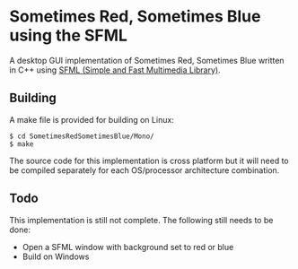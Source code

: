 Sometimes Red, Sometimes Blue using the SFML
============================================

A desktop GUI implementation of Sometimes Red, Sometimes Blue written in C++ using [SFML (Simple and Fast Multimedia Library)](http://sfml-dev.org/).

## Building

A make file is provided for building on Linux:

    $ cd SometimesRedSometimesBlue/Mono/
    $ make

The source code for this implementation is cross platform but it will need to be compiled separately for each OS/processor architecture combination.

## Todo

This implementation is still not complete. The following still needs to be done:

* Open a SFML window with background set to red or blue
* Build on Windows
